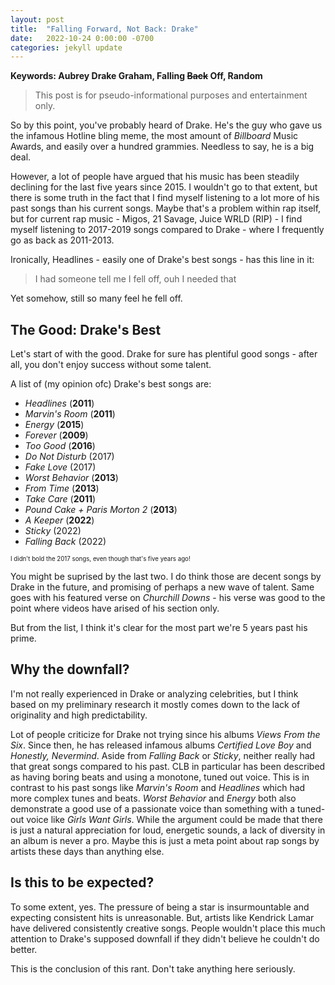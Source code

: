 ```yaml
---
layout: post
title:  "Falling Forward, Not Back: Drake"
date:   2022-10-24 0:00:00 -0700
categories: jekyll update
---
```

<script src="https://cdn.mathjax.org/mathjax/latest/MathJax.js?config=TeX-AMS-MML_HTMLorMML" type="text/javascript"></script>

**Keywords: Aubrey Drake Graham, Falling ~~Back~~ Off, Random**

> This post is for pseudo-informational purposes and entertainment only. 

So by this point, you've probably heard of Drake. He's the guy who gave us the infamous Hotline bling meme, the most amount of *Billboard* Music Awards, and easily over a hundred grammies. Needless to say, he is a big deal.

However, a lot of people have argued that his music has been steadily declining for the last five years since 2015. I wouldn't go to that extent, but there is some truth in the fact that I find myself listening to a lot more of his past songs than his current songs. Maybe that's a problem within rap itself, but for current rap music - Migos, 21 Savage, Juice WRLD (RIP) - I find myself listening to 2017-2019 songs compared to Drake - where I frequently go as back as 2011-2013.

Ironically, Headlines - easily one of Drake's best songs - has this line in it: 

> I had someone tell me I fell off, ouh I needed that

Yet somehow, still so many feel he fell off. 

## The Good: Drake's Best

Let's start of with the good. Drake for sure has plentiful good songs - after all, you don't enjoy success without some talent. 

A list of (my opinion ofc) Drake's best songs are: 

- *Headlines* (**2011**) 
- *Marvin's Room* (**2011**)
- *Energy* (**2015**)
- *Forever* (**2009**)
- *Too Good* (**2016**)
- *Do Not Disturb* (2017)
- *Fake Love* (2017)
- *Worst Behavior* (**2013**) 
- *From Time* (**2013**)
- *Take Care* (**2011**)
- *Pound Cake + Paris Morton 2* (**2013**)
- *A Keeper* (**2022**)
- *Sticky* (2022)
- *Falling Back* (2022)


<sup><sub>I didn't bold the 2017 songs, even though that's five years ago!</sub></sup>

You might be suprised by the last two. I do think those are decent songs by Drake in the future, and promising of perhaps a new wave of talent. Same goes with his featured verse on *Churchill Downs* - his verse was good to the point where videos have arised of his section only. 

But from the list, I think it's clear for the most part we're 5 years past his prime.

## Why the downfall? 

I'm not really experienced in Drake or analyzing celebrities, but I think based on my preliminary research it mostly comes down to the lack of originality and high predictability. 

Lot of people criticize for Drake not trying since his albums *Views From the Six*. Since then, he has released infamous albums *Certified Love Boy* and *Honestly, Nevermind*. Aside from *Falling Back* or *Sticky*, neither really had that great songs compared to his past. CLB in particular has been described as having boring beats and using a monotone, tuned out voice. This is in contrast to his past songs like *Marvin's Room* and *Headlines* which had more complex tunes and beats. *Worst Behavior* and *Energy* both also demonstrate a good use of a passionate voice than something with a tuned-out voice like *Girls Want Girls*. While the argument could be made that there is just a natural appreciation for loud, energetic sounds, a lack of diversity in an album is never a pro. Maybe this is just a meta point about rap songs by artists these days than anything else. 

## Is this to be expected? 

To some extent, yes. The pressure of being a star is insurmountable and expecting consistent hits is unreasonable. But, artists like Kendrick Lamar have delivered consistently creative songs. People wouldn't place this much attention to Drake's supposed downfall if they didn't believe he couldn't do better. 

This is the conclusion of this rant. Don't take anything here seriously. 

